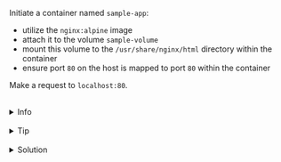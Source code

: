 Initiate a container named `sample-app`:
* utilize the `nginx:alpine` image
* attach it to the volume `sample-volume`
* mount this volume to the `/usr/share/nginx/html` directory within the container
* ensure port `80` on the host is mapped to port `80` within the container

Make a request to `localhost:80`.


<br>
<details><summary>Info</summary>
<br>

```plain
Volume is populated by data from container, if the volume is empty - https://docs.docker.com/storage/volumes/#populate-a-volume-using-a-container.
Otherwise, the data in the container is going to be replaced by volume's data.

Use docker volume --help - to see how to work with volumes.
```

</details>

<br>
<details><summary>Tip</summary>
<br>

```plain
Use flag -v or --mount when running the container - https://docs.docker.com/storage/volumes/#choose-the--v-or---mount-flag.

Be cautious about where you attach the volume to the container. 
If the volume isn't empty, all the existing data will be overwritten by the data in the volume.
```

</details>


<br>
<details><summary>Solution</summary>
<br>

<br>

Run the container with a mounted volume:
(specifying `type=volume`isn't required, as it's the default behavior)

<br>

```plain
docker run -d -p 80:80 --mount type=volume,src=sample-volume,target=/usr/share/nginx/html --name sample-app nginx:alpine
```{{exec}}
OR
```plain
docker run -d -p 80:80 -v sample-volume:/usr/share/nginx/html --name sample-app nginx:alpine
```{{exec}}

<br>

Make a request to `localhost:80`:

<br>

```plain
curl localhost:80
```{{exec}}

